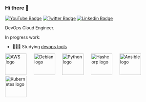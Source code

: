 ### Hi there 👋

[![YouTube Badge](https://img.shields.io/badge/-Youtube-c14438?style=flat-square&labelColor=c14438&logo=youtube&logoColor=white&link=https://www.youtube.com/channel/UCA8MwBY1VYGTQvciS0lmEwA)](https://www.youtube.com/channel/UCA8MwBY1VYGTQvciS0lmEwA)
[![Twitter Badge](https://img.shields.io/badge/-Twitter-1ca0f1?style=flat-square&labelColor=1ca0f1&logo=twitter&logoColor=white&link=https://twitter.com/andreluis)](https://twitter.com/andreluis)
[![Linkedin Badge](https://img.shields.io/badge/-LinkedIn-blue?style=flat-square&logo=Linkedin&logoColor=white&link=https://www.linkedin.com/in/andreluisfrancisco/)](https://www.linkedin.com/in/andreluisfrancisco/)

DevOps Cloud Engineer. 


In progress work:
- 👨🏾‍💻 Studying [devops tools](https://github.com/andreluisfrancisco/devops) 

<a href="https://github.com/aws"><img src="https://avatars.githubusercontent.com/u/2232217?s=200&v=4" width="70" height="70" alt="AWS logo" /></a>&nbsp;&nbsp;&nbsp;&nbsp;&nbsp;
<a href="https://github.com/debian"><img src="https://avatars.githubusercontent.com/u/1854028?s=200&v=4" width="70" height="70" alt="Debian logo" /></a>&nbsp;&nbsp;&nbsp;&nbsp;&nbsp;
<a href="https://github.com/python"><img src="https://avatars.githubusercontent.com/u/1525981?s=200&v=4" width="70" height="70" alt="Python logo" /></a>&nbsp;&nbsp;&nbsp;&nbsp;&nbsp;
<a href="https://github.com/hashicorp"><img src="https://avatars.githubusercontent.com/u/761456?s=200&v=4" width="70" height="70" alt="Hashcorp logo" /></a>&nbsp;&nbsp;&nbsp;&nbsp;&nbsp;
<a href="https://github.com/ansible"><img src="https://avatars.githubusercontent.com/u/1507452?s=200&v=4" width="70" height="70" alt="Ansible logo" /></a>&nbsp;&nbsp;&nbsp;&nbsp;&nbsp;
<a href="https://github.com/kubernetes"><img src="https://avatars.githubusercontent.com/u/13629408?s=200&v=4" width="70" height="70" alt="Kubernetes logo" /></a>&nbsp;&nbsp;&nbsp;&nbsp;&nbsp;

